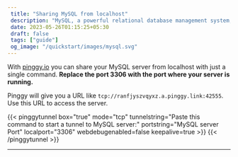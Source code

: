 ```yaml
---
 title: "Sharing MySQL from localhost"
 description: "MySQL, a powerful relational database management system, is widely acclaimed for its robustness and flexibility." 
 date: 2023-05-26T01:15:25+05:30 
 draft: false 
 tags: ["guide"]
 og_image: "/quickstart/images/mysql.svg"
---
```


With [pinggy.io](https://pinggy.io) you can share your MySQL server from localhost with just a single command. **Replace the port 3306 with the port where your server is running.**

Pinggy will give you a URL like `tcp://ranfjyszvqyxz.a.pinggy.link:42555`. Use this URL to access the server.

{{< pinggytunnel box="true" mode="tcp" tunnelstring="Paste this command to start a tunnel to MySQL server:" portstring="MySQL server Port" localport="3306" webdebugenabled=false keepalive=true >}}
{{< /pinggytunnel >}}

<hr>
